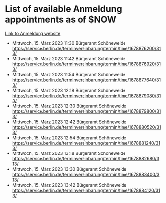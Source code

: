 # List of available Anmeldung appointments as of $NOW
[Link to Anmeldung website](https://service.berlin.de/terminvereinbarung/termin/tag.php?termin=1&anliegen[]=120686&dienstleisterlist=122210,122217,327316,122219,327312,122227,327314,122231,327346,122243,327348,122254,122252,329742,122260,329745,122262,329748,122271,327278,122273,327274,122277,327276,330436,122280,327294,122282,327290,122284,327292,122291,327270,122285,327266,122286,327264,122296,327268,150230,329760,122297,327286,122294,327284,122312,329763,122314,329775,122304,327330,122311,327334,122309,327332,317869,122281,327352,122279,329772,122283,122276,327324,122274,327326,122267,329766,122246,327318,122251,327320,122257,327322,122208,327298,122226,327300&herkunft=http%3A%2F%2Fservice.berlin.de%2Fdienstleistung%2F120686%2F)
- Mittwoch, 15. März 2023 11:30 Bürgeramt Schöneweide https://service.berlin.de/terminvereinbarung/termin/time/1678876200/313/
- Mittwoch, 15. März 2023 11:42 Bürgeramt Schöneweide https://service.berlin.de/terminvereinbarung/termin/time/1678876920/313/
- Mittwoch, 15. März 2023 11:54 Bürgeramt Schöneweide https://service.berlin.de/terminvereinbarung/termin/time/1678877640/313/
- Mittwoch, 15. März 2023 12:18 Bürgeramt Schöneweide https://service.berlin.de/terminvereinbarung/termin/time/1678879080/313/
- Mittwoch, 15. März 2023 12:30 Bürgeramt Schöneweide https://service.berlin.de/terminvereinbarung/termin/time/1678879800/313/
- Mittwoch, 15. März 2023 12:42 Bürgeramt Schöneweide https://service.berlin.de/terminvereinbarung/termin/time/1678880520/313/
- Mittwoch, 15. März 2023 12:54 Bürgeramt Schöneweide https://service.berlin.de/terminvereinbarung/termin/time/1678881240/313/
- Mittwoch, 15. März 2023 13:18 Bürgeramt Schöneweide https://service.berlin.de/terminvereinbarung/termin/time/1678882680/313/
- Mittwoch, 15. März 2023 13:30 Bürgeramt Schöneweide https://service.berlin.de/terminvereinbarung/termin/time/1678883400/313/
- Mittwoch, 15. März 2023 13:42 Bürgeramt Schöneweide https://service.berlin.de/terminvereinbarung/termin/time/1678884120/313/
